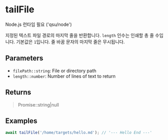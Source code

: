# tailFile <Badge type="tip" text="JavaScript" />

<span class="node-required">Node.js 런타임 필요 ('qsu/node')</span>

지정된 텍스트 파일 경로의 마지막 줄을 반환합니다. `length` 인수는 인쇄할 총 줄 수입니다. 기본값은 `1`입니다. 줄 바꿈 문자의 마지막 줄은 무시됩니다.

## Parameters

- `filePath::string`: File or directory path
- `length::number`: Number of lines of text to return

## Returns

> Promise::string|null

## Examples

```javascript
await tailFile('/home/targets/hello.md'); // '--- Hello End ---'
```
